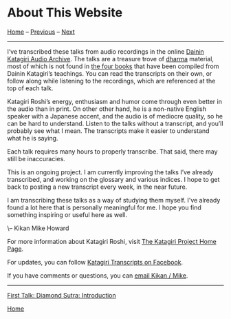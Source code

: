 <a name="0"></a>
# About This Website

[Home](index) – [Previous](index) – [Next](1979-05-09-Diamond-Sutra-Introduction#0)

---
I’ve transcribed these talks from audio recordings in the online [Dainin Katagiri Audio Archive](http://www.mnzencenter.org/katagiri_talks.php). The talks are a treasure trove of [dharma](glossary#dharma) material, most of which is not found in [the four books](resources#katagiri-books) that have been compiled from Dainin Katagiri’s teachings. You can read the transcripts on their own, or follow along while listening to the recordings, which are referenced at the top of each talk. 

Katagiri Roshi’s energy, enthusiasm and humor come through even better in the audio than in print. On other other hand, he is a non-native English speaker with a Japanese accent, and the audio is of mediocre quality, so he can be hard to understand. Listen to the talks without a transcript, and you’ll probably see what I mean. The transcripts make it easier to understand what he is saying.

Each talk requires many hours to properly transcribe. That said, there may still be inaccuracies.

This is an ongoing project. I am currently improving the talks I’ve already transcribed, and working on the glossary and various indices. I hope to get back to posting a new transcript every week, in the near future.

I am transcribing these talks as a way of studying them myself. I've already found a lot here that is personally meaningful for me. I hope you find something inspiring or useful here as well.

\– Kikan Mike Howard

For more information about Katagiri Roshi, visit [The Katagiri Project Home Page](http://www.mnzencenter.org/katagiri/).

For updates, you can follow [Katagiri Transcripts on Facebook](https://www.facebook.com/KatagiriTranscripts).

If you have comments or questions, you can [email Kikan / Mike](mailto:michaelhoward@mac.com).

---
[First Talk: Diamond Sutra: Introduction](1979-05-09-Diamond-Sutra-Introduction#0)

[Home](index#0)